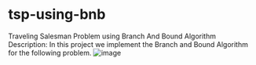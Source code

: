 # tsp-using-bnb
Traveling Salesman Problem using Branch And Bound Algorithm
Description:
In this project we implement the Branch and Bound Algorithm for the following problem.
![image](https://user-images.githubusercontent.com/36824042/164242416-dfcf13e8-2026-4ac9-b052-42bdf9e05d7d.png)
